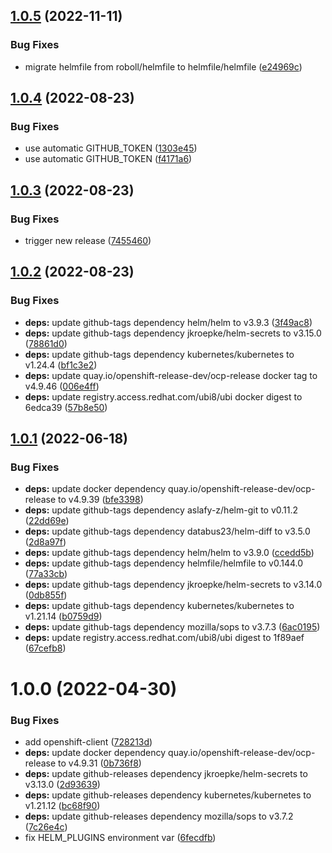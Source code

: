 ## [1.0.5](https://github.com/slauger/helmet/compare/v1.0.4...v1.0.5) (2022-11-11)


### Bug Fixes

* migrate helmfile from roboll/helmfile to helmfile/helmfile ([e24969c](https://github.com/slauger/helmet/commit/e24969c6e118e583683d86dd01551a9d11bc19be))

## [1.0.4](https://github.com/slauger/helmet/compare/v1.0.3...v1.0.4) (2022-08-23)


### Bug Fixes

* use automatic GITHUB_TOKEN ([1303e45](https://github.com/slauger/helmet/commit/1303e45a0d1b4b9b6f5bd0ad58b4224ebc78ce49))
* use automatic GITHUB_TOKEN ([f4171a6](https://github.com/slauger/helmet/commit/f4171a6b8baa98a7c57b7030420b0f32a82e2378))

## [1.0.3](https://github.com/slauger/helmet/compare/v1.0.2...v1.0.3) (2022-08-23)


### Bug Fixes

* trigger new release ([7455460](https://github.com/slauger/helmet/commit/745546071b70ea92f96e503727e86d3417b58105))

## [1.0.2](https://github.com/slauger/helmet/compare/v1.0.1...v1.0.2) (2022-08-23)


### Bug Fixes

* **deps:** update github-tags dependency helm/helm to v3.9.3 ([3f49ac8](https://github.com/slauger/helmet/commit/3f49ac808ad6f16fafc78002bcb0b7b0887ed7b9))
* **deps:** update github-tags dependency jkroepke/helm-secrets to v3.15.0 ([78861d0](https://github.com/slauger/helmet/commit/78861d0d15897f83d11221df1004e3b3d21069de))
* **deps:** update github-tags dependency kubernetes/kubernetes to v1.24.4 ([bf1c3e2](https://github.com/slauger/helmet/commit/bf1c3e23aca6bfac693e3f36cdd3c17d270859da))
* **deps:** update quay.io/openshift-release-dev/ocp-release docker tag to v4.9.46 ([006e4ff](https://github.com/slauger/helmet/commit/006e4ffba6e104f573c50aff618d3b19148fb00f))
* **deps:** update registry.access.redhat.com/ubi8/ubi docker digest to 6edca39 ([57b8e50](https://github.com/slauger/helmet/commit/57b8e504e648ddcdd4240e2d2e09508e57c3bad8))

## [1.0.1](https://github.com/slauger/helmet/compare/v1.0.0...v1.0.1) (2022-06-18)


### Bug Fixes

* **deps:** update docker dependency quay.io/openshift-release-dev/ocp-release to v4.9.39 ([bfe3398](https://github.com/slauger/helmet/commit/bfe3398ae024bc6993876c9bf5a3068a05eaebeb))
* **deps:** update github-tags dependency aslafy-z/helm-git to v0.11.2 ([22dd69e](https://github.com/slauger/helmet/commit/22dd69eb63057fd45b142c366cddc39a1da49f90))
* **deps:** update github-tags dependency databus23/helm-diff to v3.5.0 ([2d8a97f](https://github.com/slauger/helmet/commit/2d8a97f71d23228d6b78d82791e22b0d64785808))
* **deps:** update github-tags dependency helm/helm to v3.9.0 ([ccedd5b](https://github.com/slauger/helmet/commit/ccedd5b8e62d8f3f63e7174738979f2f84e58d7a))
* **deps:** update github-tags dependency helmfile/helmfile to v0.144.0 ([77a33cb](https://github.com/slauger/helmet/commit/77a33cb6ce9bf17fd602e476a22462bc9b2f0d0e))
* **deps:** update github-tags dependency jkroepke/helm-secrets to v3.14.0 ([0db855f](https://github.com/slauger/helmet/commit/0db855fcbfbda6b8fd51e96986f17eb882372e8b))
* **deps:** update github-tags dependency kubernetes/kubernetes to v1.21.14 ([b0759d9](https://github.com/slauger/helmet/commit/b0759d9c0abbe10cd1d7eb14499d2332f009621d))
* **deps:** update github-tags dependency mozilla/sops to v3.7.3 ([6ac0195](https://github.com/slauger/helmet/commit/6ac01953ef10d60f346387b39a1f792567298583))
* **deps:** update registry.access.redhat.com/ubi8/ubi digest to 1f89aef ([67cefb8](https://github.com/slauger/helmet/commit/67cefb8a7053722ddaad595ffe5951a848064233))

# 1.0.0 (2022-04-30)


### Bug Fixes

* add openshift-client ([728213d](https://github.com/slauger/helmet/commit/728213dec972e368ff3ec1958d4d18f4683f1138))
* **deps:** update docker dependency quay.io/openshift-release-dev/ocp-release to v4.9.31 ([0b736f8](https://github.com/slauger/helmet/commit/0b736f8bc794c1dd81f3d5746695fb3b0d80db72))
* **deps:** update github-releases dependency jkroepke/helm-secrets to v3.13.0 ([2d93639](https://github.com/slauger/helmet/commit/2d93639b60ee337072987f32cd9749de9b05c292))
* **deps:** update github-releases dependency kubernetes/kubernetes to v1.21.12 ([bc68f90](https://github.com/slauger/helmet/commit/bc68f9077f6f04ad213f41fa864ed4b32b4d6ca8))
* **deps:** update github-releases dependency mozilla/sops to v3.7.2 ([7c26e4c](https://github.com/slauger/helmet/commit/7c26e4c33a62f74bb6ce8f7a02cd71d99dd566dc))
* fix HELM_PLUGINS environment var ([6fecdfb](https://github.com/slauger/helmet/commit/6fecdfba09377d8e87d549fde57971f665011409))

